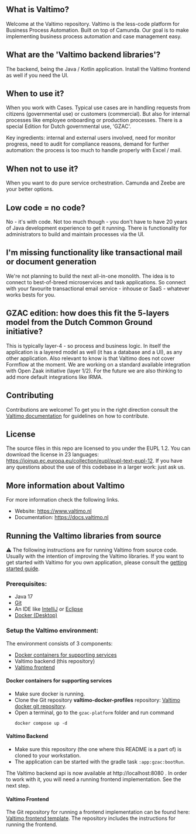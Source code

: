 
## What is Valtimo?
Welcome at the Valtimo repository. Valtimo is the less-code platform for Business Process Automation. Built on top of Camunda. Our goal is to make implementing business process automation and case management easy.

## What are the 'Valtimo backend libraries'?
The backend, being the Java / Kotlin application. Install the Valtimo frontend as well if you need the UI.

## When to use it?
When you work with Cases. Typical use cases are in handling requests from citizens (governmental use) or customers (commercial). But also for internal processes like employee onboarding or production processes. There is a special Edition for Dutch governmental use, 'GZAC'. 

Key ingredients: internal and external users involved, need for monitor progress, need to audit for compliance reasons, demand for further automation: the process is too much to handle properly with Excel / mail.

## When not to use it?
When you want to do pure service orchestration. Camunda and Zeebe are your better options.

## Low code = no code?
No - it's with code. Not too much though - you don't have to have 20 years of Java development experience to get it running. There is functionality for administrators to build and maintain processes via the UI.

## I'm missing functionality like transactional mail or document generation
We're not planning to build the next all-in-one monolith. The idea is to connect to best-of-breed microservices and task applications. So connect with your favourite transactional email service - inhouse or SaaS - whatever works bests for you.

## GZAC edition: how does this fit the 5-layers model from the Dutch Common Ground initiative?
This is typically layer-4 - so process and business logic. In itself the application is a layered model as well (it has a database and a UI), as any other application. Also relevant to know is that Valtimo does not cover Formflow at the moment. We are working on a standard available integration with Open Zaak initiative (layer 1/2). For the future we are also thinking to add more default integrations like IRMA.

## Contributing
Contributions are welcome! To get you in the right direction consult the [Valtimo documentation](https://docs.valtimo.nl/readme/contributing) for guidelines on how to contribute.

## License
The source files in this repo are licensed to you under the EUPL 1.2. You can download the license in 23 languages: https://joinup.ec.europa.eu/collection/eupl/eupl-text-eupl-12. If you have any questions about the use of this codebase in a larger work: just ask us.

## More information about Valtimo
For more information check the following links.
- Website: https://www.valtimo.nl
- Documentation: https://docs.valtimo.nl

## Running the Valtimo libraries from source

⚠️ The following instructions are for running Valtimo from source code. Usually with the intention of improving the Valtimo libraries. If you want to get started with Valtimo for you own application, please consult the [getting started guide](https://docs.valtimo.nl/getting-started/first-dive/creating-your-own-valtimo-implementation).

### Prerequisites:

- Java 17
- [Git](https://git-scm.com/downloads)
- An IDE like [IntelliJ](https://www.jetbrains.com/idea/download/) or [Eclipse](https://www.eclipse.org/downloads/)
- [Docker (Desktop)](https://www.docker.com/products/docker-desktop/)
 
### Setup the Valtimo environment:
The environment consists of 3 components:
* [Docker containers for supporting services](https://github.com/valtimo-platform/valtimo-docker-profiles)
* Valtimo backend (this repository)
* [Valtimo frontend](https://github.com/valtimo-platform/valtimo-frontend-template)

#### Docker containers for supporting services
* Make sure docker is running. 
* Clone the Git repository **valtimo-docker-profiles** repository: [Valtimo docker git repository](https://github.com/valtimo-platform/valtimo-docker-profiles).
* Open a terminal, go to the `gzac-platform` folder and run command
    ```
    docker compose up -d
    ``` 

#### Valtimo Backend
* Make sure this repository (the one where this README is a part of) is cloned to your workstation.  
* The application can be started with the gradle task ```:app:gzac:bootRun```. 

The Valtimo backend api is now available at http://localhost:8080 . In order to work with it, you will need a running frontend implementation. See the next step.

#### Valtimo Frontend

The Git repository for running a frontend implementation can be found here: [Valtimo frontend template](https://github.com/valtimo-platform/valtimo-frontend-template). The repository includes the instructions for running the frontend. 


